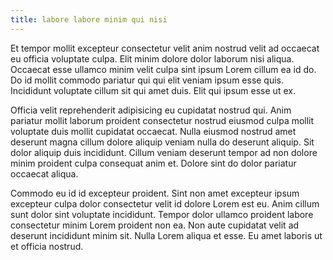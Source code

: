 ```yaml
---
title: labore labore minim qui nisi
---
```


Et tempor mollit excepteur consectetur velit anim nostrud velit ad occaecat eu officia voluptate culpa. Elit minim dolore dolor laborum nisi aliqua. Occaecat esse ullamco minim velit culpa sint ipsum Lorem cillum ea id do. Do id mollit commodo pariatur qui qui elit veniam ipsum esse quis. Incididunt voluptate cillum sit qui amet duis. Elit qui ipsum esse ut ex.

Officia velit reprehenderit adipisicing eu cupidatat nostrud qui. Anim pariatur mollit laborum proident consectetur nostrud eiusmod culpa mollit voluptate duis mollit cupidatat occaecat. Nulla eiusmod nostrud amet deserunt magna cillum dolore aliquip veniam nulla do deserunt aliquip. Sit dolor aliquip duis incididunt. Cillum veniam deserunt tempor ad non dolore minim proident culpa consequat anim et. Dolore sint do dolor pariatur occaecat aliqua.

Commodo eu id id excepteur proident. Sint non amet excepteur ipsum excepteur culpa dolor consectetur velit id dolore Lorem est eu. Anim cillum sunt dolor sint voluptate incididunt. Tempor dolor ullamco proident labore consectetur minim Lorem proident non ea. Non aute cupidatat velit ad deserunt incididunt minim sit. Nulla Lorem aliqua et esse. Eu amet laboris ut et officia nostrud.